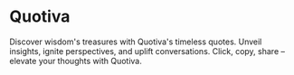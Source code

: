 # Quotiva
Discover wisdom's treasures with Quotiva's timeless quotes. Unveil insights, ignite perspectives, and uplift conversations. Click, copy, share – elevate your thoughts with Quotiva.
